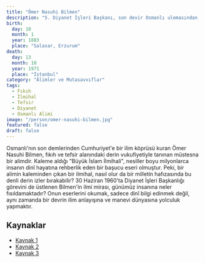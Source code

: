 ```yaml
---
title: "Ömer Nasuhi Bilmen"
description: "5. Diyanet İşleri Başkanı, son devir Osmanlı ulemasından, fıkıh ve tefsir alimi."
birth:
  day: 10
  month: 1
  year: 1883
  place: "Salasar, Erzurum"
death:
  day: 13
  month: 10
  year: 1971
  place: "İstanbul"
category: "Âlimler ve Mutasavvıflar"
tags:
  - Fıkıh
  - İlmihal
  - Tefsir
  - Diyanet
  - Osmanlı Alimi
image: "/person/omer-nasuhi-bilmen.jpg"
featured: false
draft: false
---
```


Osmanlı'nın son demlerinden Cumhuriyet'e bir ilim köprüsü kuran Ömer Nasuhi Bilmen, fıkıh ve tefsir alanındaki derin vukufiyetiyle tanınan müstesna bir alimdir. Kaleme aldığı "Büyük İslam İlmihali", nesiller boyu milyonlarca insanın dinî hayatına rehberlik eden bir başucu eseri olmuştur. Peki, bir alimin kaleminden çıkan bir ilmihal, nasıl olur da bir milletin hafızasında bu denli derin izler bırakabilir? 30 Haziran 1960'ta Diyanet İşleri Başkanlığı görevini de üstlenen Bilmen'in ilmi mirası, günümüz insanına neler fısıldamaktadır? Onun eserlerini okumak, sadece dinî bilgi edinmek değil, aynı zamanda bir devrin ilim anlayışına ve manevi dünyasına yolculuk yapmaktır.

## Kaynaklar

- [Kaynak 1](https://www.diyanet.gov.tr/tr-TR/Kurumsal/DiyanetIsleriBaskanligi/3/Omer-Nasuhi-BILMEN)
- [Kaynak 2](https://islamdusunceatlasi.org/detail/person/1179)
- [Kaynak 3](https://islamansiklopedisi.org.tr/bilmen-omer-nasuhi)
